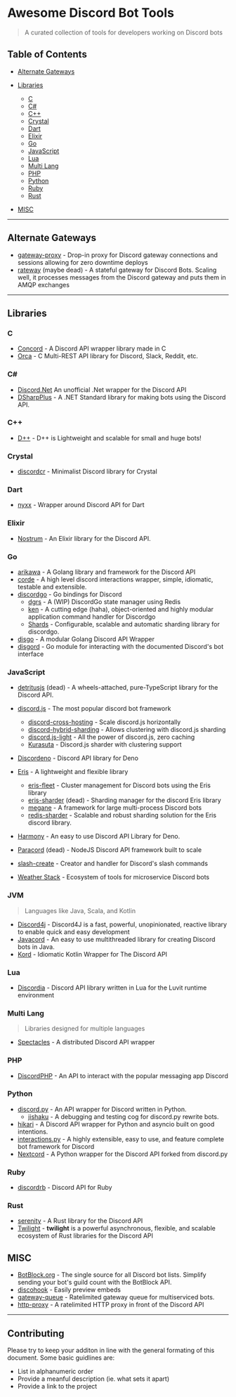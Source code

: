# Awesome Discord Bot Tools

> A curated collection of tools for developers working on Discord bots

## Table of Contents

- [Alternate Gateways](#alternate-gateways)
- [Libraries](#libraries)

  - [C](#c)
  - [C#](#c-1)
  - [C++](#c-2)
  - [Crystal](#crystal)
  - [Dart](#dart)
  - [Elixir](#elixir)
  - [Go](#go)
  - [JavaScript](#javascript)
  - [Lua](#lua)
  - [Multi Lang](#multi-lang)
  - [PHP](#php)
  - [Python](#python)
  - [Ruby](#ruby)
  - [Rust](#rust)

- [MISC](#misc)

---

## Alternate Gateways

- [gateway-proxy](https://github.com/Gelbpunkt/gateway-proxy) - Drop-in proxy for Discord gateway connections and sessions allowing for zero downtime deploys
- [rateway](https://github.com/IdleRPGBot/rateway) (maybe dead) - A stateful gateway for Discord Bots. Scaling well, it processes messages from the Discord gateway and puts them in AMQP exchanges

---

## Libraries

### C

- [Concord](https://github.com/Cogmasters/concord) - A Discord API wrapper library made in C
- [Orca](https://github.com/cee-studio/orca) - C Multi-REST API library for Discord, Slack, Reddit, etc.

### C#

- [Discord.Net](https://github.com/discord-net/Discord.Net) An unofficial .Net wrapper for the Discord API
- [DSharpPlus](https://github.com/DSharpPlus/DSharpPlus) - A .NET Standard library for making bots using the Discord API.

### C++

- [D++](https://github.com/brainboxdotcc/DPP) - D++ is Lightweight and scalable for small and huge bots!

### Crystal

- [discordcr](https://github.com/shardlab/discordcr) - Minimalist Discord library for Crystal

### Dart

- [nyxx](https://github.com/nyxx-discord/nyxx) - Wrapper around Discord API for Dart

### Elixir

- [Nostrum](https://github.com/Kraigie/nostrum) - An Elixir library for the Discord API.

### Go

- [arikawa](https://github.com/diamondburned/arikawa) - A Golang library and framework for the Discord API
- [corde](https://github.com/Karitham/corde) - A high level discord interactions wrapper, simple, idiomatic, testable and extensible.
- [discordgo](https://github.com/bwmarrin/discordgo) - Go bindings for Discord
  - [dgrs](https://github.com/zekroTJA/dgrs) - A (WIP) DiscordGo state manager using Redis
  - [ken](https://github.com/zekroTJA/ken/) - A cutting edge (haha), object-oriented and highly modular application command handler for Discordgo
  - [Shards](https://github.com/servusdei2018/shards) - Configurable, scalable and automatic sharding library for discordgo.
- [disgo](https://github.com/disgoorg/disgo) - A modular Golang Discord API Wrapper
- [disgord](https://github.com/andersfylling/disgord) - Go module for interacting with the documented Discord's bot interface

### JavaScript

- [detritusjs](https://github.com/detritusjs) (dead) - A wheels-attached, pure-TypeScript library for the Discord API.

- [discord.js](https://discord.js.org/#/) - The most popular discord bot framework

  - [discord-cross-hosting](https://github.com/meister03/discord-cross-hosting) - Scale discord.js horizontally
  - [discord-hybrid-sharding](https://github.com/meister03/discord-hybrid-sharding) - Allows clustering with discord.js sharding
  - [discord.js-light](https://github.com/timotejroiko/discord.js-light) - All the power of discord.js, zero caching
  - [Kurasuta](https://github.com/DevYukine/Kurasuta) - Discord.js sharder with clustering support

- [Discordeno](https://github.com/discordeno/discordeno) - Discord API library for Deno
- [Eris](https://abal.moe/Eris/) - A lightweight and flexible library
  - [eris-fleet](https://github.com/danclay/eris-fleet/) - Cluster management for Discord bots using the Eris library
  - [eris-sharder](https://github.com/discordware/eris-sharder) (dead) - Sharding manager for the discord Eris library
  - [megane](https://github.com/brussell98/megane) - A framework for large multi-process Discord bots
  - [redis-sharder](https://github.com/privy-gg/redis-sharder) - Scalable and robust sharding solution for the Eris discord library.
- [Harmony](https://github.com/harmonyland/harmony) - An easy to use Discord API Library for Deno.
- [Paracord](https://github.com/paracordjs/paracord) (dead) - NodeJS Discord API framework built to scale
- [slash-create](https://github.com/Snazzah/slash-create) - Creator and handler for Discord's slash commands
- [Weather Stack](https://github.com/DasWolke/CloudStorm) - Ecosystem of tools for microservice Discord bots

### JVM

> Languages like Java, Scala, and Kotlin

- [Discord4j](https://github.com/Discord4J/Discord4J) - Discord4J is a fast, powerful, unopinionated, reactive library to enable quick and easy development
- [Javacord](https://github.com/Javacord/Javacord) - An easy to use multithreaded library for creating Discord bots in Java.
- [Kord](https://github.com/kordlib/kord) - Idiomatic Kotlin Wrapper for The Discord API

### Lua

- [Discordia](https://github.com/SinisterRectus/Discordia) - Discord API library written in Lua for the Luvit runtime environment

### Multi Lang

> Libraries designed for multiple languages

- [Spectacles](https://github.com/spec-tacles) - A distributed Discord API wrapper

### PHP

- [DiscordPHP](https://github.com/discord-php/DiscordPHP) - An API to interact with the popular messaging app Discord

### Python

- [discord.py](https://discordpy.readthedocs.io/en/stable/) - An API wrapper for Discord written in Python.
  - [jishaku](https://github.com/Gorialis/jishaku) - A debugging and testing cog for discord.py rewrite bots.
- [hikari](https://github.com/hikari-py/hikari) - A Discord API wrapper for Python and asyncio built on good intentions.
- [interactions.py](https://github.com/interactions-py/interactions.py) - A highly extensible, easy to use, and feature complete bot framework for Discord
- [Nextcord](https://github.com/nextcord/nextcord) - A Python wrapper for the Discord API forked from discord.py

### Ruby

- [discordrb](https://github.com/shardlab/discordrb) - Discord API for Ruby

### Rust

- [serenity](https://github.com/serenity-rs/serenity) - A Rust library for the Discord API
- [Twilight](https://twilight.rs/) - **twilight** is a powerful asynchronous, flexible, and scalable ecosystem of Rust libraries for the Discord API

## MISC

- [BotBlock.org](https://botblock.org/) - The single source for all Discord bot lists. Simplify sending your bot's guild count with the BotBlock API.
- [discohook](https://discohook.org/) - Easily preview embeds
- [gateway-queue](https://github.com/twilight-rs/gateway-queue) - Ratelimited gateway queue for multiserviced bots.
- [http-proxy](https://github.com/twilight-rs/http-proxy) - A ratelimited HTTP proxy in front of the Discord API

---

## Contributing

Please try to keep your additon in line with the general formating of this document. Some basic guidlines are:

- List in alphanumeric order
- Provide a meanful description (ie. what sets it apart)
- Provide a link to the project
